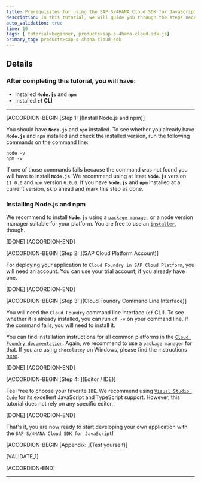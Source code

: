```yaml
---
title: Prerequisites for using the SAP S/4HANA Cloud SDK for JavaScript for Cloud Foundry
description: In this tutorial, we will guide you through the steps necessary to use the SAP S/4HANA Cloud SDK for JavaScript productively.
auto_validation: true
time: 10
tags: [ tutorial>beginner, products>sap-s-4hana-cloud-sdk-js]
primary_tag: products>sap-s-4hana-cloud-sdk
---
```


## Details
### After completing this tutorial, you will have:
 - Installed **`Node.js`** and **`npm`**
 - Installed **`cf` CLI**

---

[ACCORDION-BEGIN [Step 1: ](Install Node.js and npm)]

You should have **`Node.js`** and **`npm`** installed. To see whether you already have **`Node.js`** and **`npm`** installed and check the installed version, run the following commands on the command line:

```Shell
node -v
npm -v
```

If one of those commands fails because the command was not found you will have to install **`Node.js`**. We recommend using at least **`Node.js`** version `11.0.0` and **`npm`** version `6.0.0`. If you have **`Node.js`** and **`npm`** installed at a current version, skip ahead and mark this step as done.

### Installing Node.js and npm

We recommend to install **`Node.js`** using a [`package manager`](https://nodejs.org/en/download/package-manager) or a node version manager suitable for your platform. You are free to use an [`installer`](https://nodejs.org/en/download), though.

<!-- TODO: Maybe mention here that for Windows the installer is the easiest way to setup Node. -->

[DONE]
[ACCORDION-END]

[ACCORDION-BEGIN [Step 2: ](SAP Cloud Platform Account)]

For deploying your application to `Cloud Foundry in SAP Cloud Platform`, you will need an account. You can use your trial account, if you already have one.

[DONE]
[ACCORDION-END]

[ACCORDION-BEGIN [Step 3: ](Cloud Foundry Command Line Interface)]

You will need the `Cloud Foundry` command line interface (`cf` CLI). To see whether it is already installed, you can run `cf -v` on your command line. If the command fails, you will need to install it.

You can find installation instructions for all common platforms in the [`Cloud Foundry documentation`](https://docs.cloudfoundry.org/cf-cli/install-go-cli.html). Again, we recommend to use a `package manager` for that. If you are using `chocolatey` on Windows, please find the instructions [here](https://chocolatey.org/packages/cloudfoundry-cli).

[DONE]
[ACCORDION-END]

[ACCORDION-BEGIN [Step 4: ](Editor / IDE)]

Feel free to choose your favorite `IDE`. We recommend using [`Visual Studio Code`](https://code.visualstudio.com) for its excellent JavaScript and TypeScript support. However, this tutorial does not rely on any specific editor.

[DONE]
[ACCORDION-END]

That's it, you are now ready to start developing your own application with the `SAP S/4HANA Cloud SDK for JavaScript`!

[ACCORDION-BEGIN [Appendix: ](Test yourself)]

[VALIDATE_1]

[ACCORDION-END]

---
